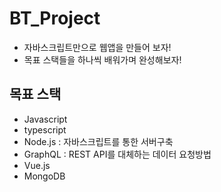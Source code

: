 # BT_Project

- 자바스크립트만으로 웹앱을 만들어 보자!
- 목표 스택들을 하나씩 배워가며 완성해보자!

## 목표 스택

- Javascript
- typescript
- Node.js : 자바스크립트를 통한 서버구축
- GraphQL : REST API를 대체하는 데이터 요청방법
- Vue.js
- MongoDB

## 
